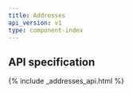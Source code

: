 ```yaml
---
title: Addresses
api_version: v1
type: component-index
---
```


## API specification

{% include _addresses_api.html %}

